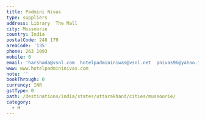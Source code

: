 ```yaml
---
title: Padmini Nivas
type: suppliers
address: Library  The Mall
city: Mussoorie
country: India
postalCode: 248 179
areaCode: '135'
phone: 263 1093
mobile: 0
email: 'harshada@vsnl.com  hotelpadmininiwas@vsnl.net  pnivas96@yahoo.in  '
www: www.hotelpadmininivas.com
note: ''
bookThrough: 0
currency: INR
gstType: 0
path: /destinations/india/states/uttarakhand/cities/mussoorie/
category:
  - H
---
```


